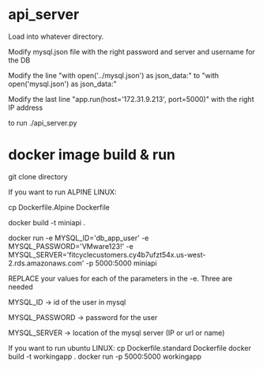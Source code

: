 # api_server

Load into whatever directory.


Modify mysql.json file with the right password and server and username for the DB


Modify the line "with open('../mysql.json') as json_data:" to "with open('mysql.json') as json_data:"


Modify the last line "app.run(host='172.31.9.213', port=5000)" with the right IP address


to run  ./api_server.py 


# docker image build & run

git clone directory

If you want to run ALPINE LINUX:

cp Dockerfile.Alpine Dockerfile

docker build -t miniapi .

docker run -e MYSQL_ID='db_app_user' -e MYSQL_PASSWORD='VMware123!' -e MYSQL_SERVER='fitcyclecustomers.cy4b7ufzt54x.us-west-2.rds.amazonaws.com' -p 5000:5000 miniapi


REPLACE your values for each of the parameters in the -e. Three are needed

MYSQL_ID -> id of the user in mysql

MYSQL_PASSWORD -> password for the user

MYSQL_SERVER -> location of the mysql server (IP or url or name)

If you want to run ubuntu LINUX:
cp Dockerfile.standard Dockerfile
docker build -t workingapp .
docker run -p 5000:5000 workingapp




